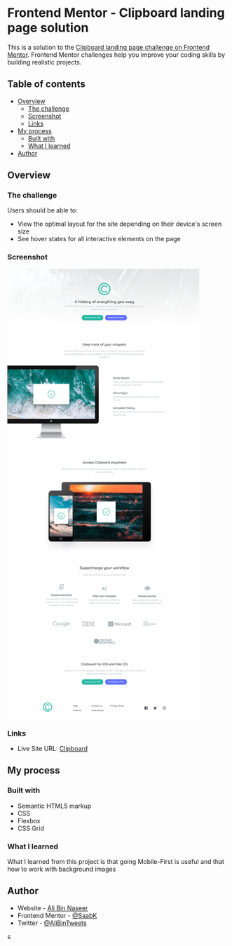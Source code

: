 # Frontend Mentor - Clipboard landing page solution

This is a solution to the [Clipboard landing page challenge on Frontend Mentor](https://www.frontendmentor.io/challenges/clipboard-landing-page-5cc9bccd6c4c91111378ecb9). Frontend Mentor challenges help you improve your coding skills by building realistic projects.

## Table of contents

-   [Overview](#overview)
    -   [The challenge](#the-challenge)
    -   [Screenshot](#screenshot)
    -   [Links](#links)
-   [My process](#my-process)
    -   [Built with](#built-with)
    -   [What I learned](#what-i-learned)
-   [Author](#author)

## Overview

### The challenge

Users should be able to:

-   View the optimal layout for the site depending on their device's screen size
-   See hover states for all interactive elements on the page

### Screenshot

![](./images/Clipboard%20Desktop%20Full%20Page%20Screenshot.png)

### Links

-   Live Site URL: [Clipboard](https://your-live-site-url.com)

## My process

### Built with

-   Semantic HTML5 markup
-   CSS
-   Flexbox
-   CSS Grid

### What I learned

What I learned from this project is that going Mobile-First is useful and that how to work with background images

## Author

-   Website - [Ali Bin Naseer](https://ibn-naseer.netlify.app/)
-   Frontend Mentor - [@SaabK](https://www.frontendmentor.io/profile/SaabK)
-   Twitter - [@AliBinTweets](https://twitter.com/AliBinTweets)

s
